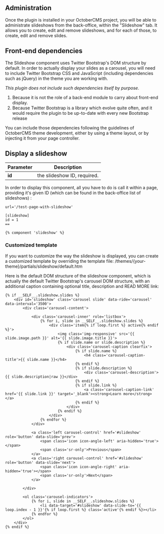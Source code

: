 ## Administration

Once the plugin is installed in your OctoberCMS project, you will be able to administrate slideshows from the back-office, within the "Slideshow" tab. It allows you to create, edit and remove slideshows, and for each of those, to create, edit and remove slides.

## Front-end dependencies

The Slideshow component uses Twitter Bootstrap's DOM structure by default. In order to actually display your slides as a carousel, you will need to include Twitter Bootstrap CSS and JavaScript (including dependencies such as jQuery) in the theme you are working with.

*This plugin does not include such dependencies itself by purpose.*

1. Because it is not the role of a back-end module to carry about front-end display.
2. Because Twitter Bootstrap is a library which evolve quite often, and it would require the plugin to be up-to-date with every new Bootstrap release

You can include those dependencies following the guidelines of OctoberCMS theme development, either by using a theme layout, or by injecting it from your page controller.

## Display a slideshow

Parameter | Description
------------- | -------------
**id** | the slideshow ID, required.

In order to display this component, all you have to do is call it within a page, providing it's given ID (which can be found in the back-office list of slideshows) :

    url='/test-page-with-slideshow'

    [slideshow]
    id = 1
    ==

    {% component 'slideshow' %}

### Customized template

If you want to customize the way the slideshow is displayed, you can create a customized template by overriding the template file: /themes/{your-theme}/partials/slideshow/default.htm

Here is the default DOM structure of the slideshow component, which is actually the default Twitter Bootstrap's carousel DOM structure, with an additional caption containing optional title, description and READ MORE link:

    {% if __SELF__.slideshow.slides %}
        <div id='slideshow' class='carousel slide' data-ride='carousel' data-interval='3500'>
            <div class='carousel-content'>

                <div class='carousel-inner' role='listbox'>
                    {% for i, slide in __SELF__.slideshow.slides %}
                        <div class='item{% if loop.first %} active{% endif %}'>
                            <img class='img-responsive' src='{{ slide.image.path }}' alt='{{ slide.image.title }}'>
                            {% if slide.name or slide.description %}
                                <div class='carousel-caption clearfix'>
                                    {% if slide.name %}
                                        <h4 class='carousel-caption-title'>{{ slide.name }}</h4>
                                    {% endif %}
                                    {% if slide.description %}
                                        <div class='carousel-description'>{{ slide.description|raw }}</div>
                                    {% endif %}
                                    {% if slide.link %}
                                        <a class='carousel-caption-link' href='{{ slide.link }}' target='_blank'><strong>Learn more</strong></a>
                                    {% endif %}
                                </div>
                            {% endif %}
                        </div>
                    {% endfor %}
                </div>

                <a class='left carousel-control' href='#slideshow' role='button' data-slide='prev'>
                    <span class='icon icon-angle-left' aria-hidden='true'></span>
                    <span class='sr-only'>Previous</span>
                </a>
                <a class='right carousel-control' href='#slideshow' role='button' data-slide='next'>
                    <span class='icon icon-angle-right' aria-hidden='true'></span>
                    <span class='sr-only'>Next</span>
                </a>

            </div>

            <ol class='carousel-indicators'>
                {% for i, slide in __SELF__.slideshow.slides %}
                    <li data-target='#slideshow' data-slide-to='{{ loop.index - 1 }}'{% if loop.first %} class='active'{% endif %}></li>
                {% endfor %}
            </ol>
        </div>
    {% endif %}